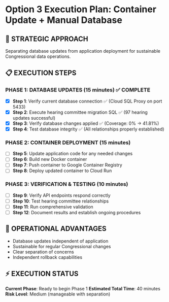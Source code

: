 # Option 3 Execution Plan: Container Update + Manual Database

## 🎯 **STRATEGIC APPROACH**
Separating database updates from application deployment for sustainable Congressional data operations.

## 📋 **EXECUTION STEPS**

### **PHASE 1: DATABASE UPDATES (15 minutes)** ✅ COMPLETE
- [x] **Step 1**: Verify current database connection ✅ (Cloud SQL Proxy on port 5433)
- [x] **Step 2**: Execute hearing committee migration SQL ✅ (97 hearing updates successful)
- [x] **Step 3**: Verify database changes applied ✅ (Coverage: 0% → 41.81%)
- [x] **Step 4**: Test database integrity ✅ (All relationships properly established)

### **PHASE 2: CONTAINER DEPLOYMENT (15 minutes)**
- [ ] **Step 5**: Update application code for any needed changes
- [ ] **Step 6**: Build new Docker container
- [ ] **Step 7**: Push container to Google Container Registry
- [ ] **Step 8**: Deploy updated container to Cloud Run

### **PHASE 3: VERIFICATION & TESTING (10 minutes)**
- [ ] **Step 9**: Verify API endpoints respond correctly
- [ ] **Step 10**: Test hearing committee relationships
- [ ] **Step 11**: Run comprehensive validation
- [ ] **Step 12**: Document results and establish ongoing procedures

## 🔧 **OPERATIONAL ADVANTAGES**
- Database updates independent of application
- Sustainable for regular Congressional changes  
- Clear separation of concerns
- Independent rollback capabilities

## ⚡ **EXECUTION STATUS**
**Current Phase**: Ready to begin Phase 1
**Estimated Total Time**: 40 minutes
**Risk Level**: Medium (manageable with separation)